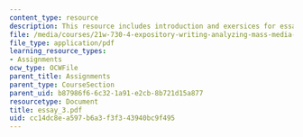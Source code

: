 ```yaml
---
content_type: resource
description: This resource includes introduction and exersices for essay 3.
file: /media/courses/21w-730-4-expository-writing-analyzing-mass-media-spring-2001/cc14dc8ea597b6a3f3f343940bc9f495_essay_3.pdf
file_type: application/pdf
learning_resource_types:
- Assignments
ocw_type: OCWFile
parent_title: Assignments
parent_type: CourseSection
parent_uid: b87986f6-6c32-1a91-e2cb-8b721d15a877
resourcetype: Document
title: essay_3.pdf
uid: cc14dc8e-a597-b6a3-f3f3-43940bc9f495
---
```

